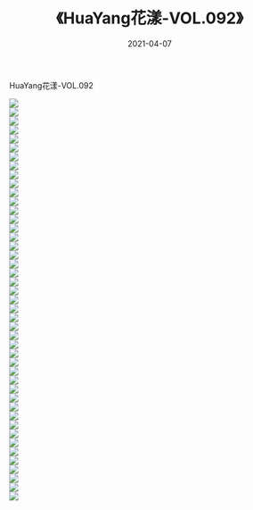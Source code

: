﻿---
layout: post
title:  《HuaYang花漾-VOL.092》
date:   2021-04-07
img: http://img.660000.xyz/Sharelink/网络美图/2021/HuaYang花漾-VOL.092/000.jpg
categories: [美女, 清纯, 唯美]
---

HuaYang花漾-VOL.092

  ![](http://img.660000.xyz/Sharelink/网络美图/2021/HuaYang花漾-VOL.092/001.jpg) <br> ![](http://img.660000.xyz/Sharelink/网络美图/2021/HuaYang花漾-VOL.092/002.jpg) <br> ![](http://img.660000.xyz/Sharelink/网络美图/2021/HuaYang花漾-VOL.092/003.jpg) <br> ![](http://img.660000.xyz/Sharelink/网络美图/2021/HuaYang花漾-VOL.092/004.jpg) <br> ![](http://img.660000.xyz/Sharelink/网络美图/2021/HuaYang花漾-VOL.092/005.jpg) <br> ![](http://img.660000.xyz/Sharelink/网络美图/2021/HuaYang花漾-VOL.092/006.jpg) <br> ![](http://img.660000.xyz/Sharelink/网络美图/2021/HuaYang花漾-VOL.092/007.jpg) <br> ![](http://img.660000.xyz/Sharelink/网络美图/2021/HuaYang花漾-VOL.092/008.jpg) <br> ![](http://img.660000.xyz/Sharelink/网络美图/2021/HuaYang花漾-VOL.092/009.jpg) <br> ![](http://img.660000.xyz/Sharelink/网络美图/2021/HuaYang花漾-VOL.092/010.jpg) <br> ![](http://img.660000.xyz/Sharelink/网络美图/2021/HuaYang花漾-VOL.092/011.jpg) <br> ![](http://img.660000.xyz/Sharelink/网络美图/2021/HuaYang花漾-VOL.092/012.jpg) <br> ![](http://img.660000.xyz/Sharelink/网络美图/2021/HuaYang花漾-VOL.092/013.jpg) <br> ![](http://img.660000.xyz/Sharelink/网络美图/2021/HuaYang花漾-VOL.092/014.jpg) <br> ![](http://img.660000.xyz/Sharelink/网络美图/2021/HuaYang花漾-VOL.092/015.jpg) <br> ![](http://img.660000.xyz/Sharelink/网络美图/2021/HuaYang花漾-VOL.092/016.jpg) <br> ![](http://img.660000.xyz/Sharelink/网络美图/2021/HuaYang花漾-VOL.092/017.jpg) <br> ![](http://img.660000.xyz/Sharelink/网络美图/2021/HuaYang花漾-VOL.092/018.jpg) <br> ![](http://img.660000.xyz/Sharelink/网络美图/2021/HuaYang花漾-VOL.092/019.jpg) <br> ![](http://img.660000.xyz/Sharelink/网络美图/2021/HuaYang花漾-VOL.092/020.jpg) <br> ![](http://img.660000.xyz/Sharelink/网络美图/2021/HuaYang花漾-VOL.092/021.jpg) <br> ![](http://img.660000.xyz/Sharelink/网络美图/2021/HuaYang花漾-VOL.092/022.jpg) <br> ![](http://img.660000.xyz/Sharelink/网络美图/2021/HuaYang花漾-VOL.092/023.jpg) <br> ![](http://img.660000.xyz/Sharelink/网络美图/2021/HuaYang花漾-VOL.092/024.jpg) <br> ![](http://img.660000.xyz/Sharelink/网络美图/2021/HuaYang花漾-VOL.092/025.jpg) <br> ![](http://img.660000.xyz/Sharelink/网络美图/2021/HuaYang花漾-VOL.092/026.jpg) <br> ![](http://img.660000.xyz/Sharelink/网络美图/2021/HuaYang花漾-VOL.092/027.jpg) <br> ![](http://img.660000.xyz/Sharelink/网络美图/2021/HuaYang花漾-VOL.092/028.jpg) <br> ![](http://img.660000.xyz/Sharelink/网络美图/2021/HuaYang花漾-VOL.092/029.jpg) <br> ![](http://img.660000.xyz/Sharelink/网络美图/2021/HuaYang花漾-VOL.092/030.jpg) <br> ![](http://img.660000.xyz/Sharelink/网络美图/2021/HuaYang花漾-VOL.092/031.jpg) <br> ![](http://img.660000.xyz/Sharelink/网络美图/2021/HuaYang花漾-VOL.092/032.jpg) <br> ![](http://img.660000.xyz/Sharelink/网络美图/2021/HuaYang花漾-VOL.092/033.jpg) <br> ![](http://img.660000.xyz/Sharelink/网络美图/2021/HuaYang花漾-VOL.092/034.jpg) <br> ![](http://img.660000.xyz/Sharelink/网络美图/2021/HuaYang花漾-VOL.092/035.jpg) <br> ![](http://img.660000.xyz/Sharelink/网络美图/2021/HuaYang花漾-VOL.092/036.jpg) <br> ![](http://img.660000.xyz/Sharelink/网络美图/2021/HuaYang花漾-VOL.092/037.jpg) <br> ![](http://img.660000.xyz/Sharelink/网络美图/2021/HuaYang花漾-VOL.092/038.jpg) <br> ![](http://img.660000.xyz/Sharelink/网络美图/2021/HuaYang花漾-VOL.092/039.jpg) <br> ![](http://img.660000.xyz/Sharelink/网络美图/2021/HuaYang花漾-VOL.092/040.jpg) <br> ![](http://img.660000.xyz/Sharelink/网络美图/2021/HuaYang花漾-VOL.092/041.jpg) <br> ![](http://img.660000.xyz/Sharelink/网络美图/2021/HuaYang花漾-VOL.092/042.jpg) <br> ![](http://img.660000.xyz/Sharelink/网络美图/2021/HuaYang花漾-VOL.092/043.jpg) <br> ![](http://img.660000.xyz/Sharelink/网络美图/2021/HuaYang花漾-VOL.092/044.jpg) <br> ![](http://img.660000.xyz/Sharelink/网络美图/2021/HuaYang花漾-VOL.092/045.jpg) <br>